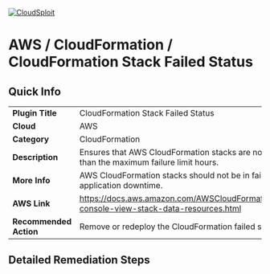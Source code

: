 [![CloudSploit](https://cloudsploit.com/img/logo-new-big-text-100.png "CloudSploit")](https://cloudsploit.com)
# AWS / CloudFormation / CloudFormation Stack Failed Status
## Quick Info
| | |
|-|-|
| **Plugin Title** | CloudFormation Stack Failed Status |
| **Cloud** | AWS |
| **Category** | CloudFormation |
| **Description** | Ensures that AWS CloudFormation stacks are not in Failed mode for more than the maximum failure limit hours. |
| **More Info** | AWS CloudFormation stacks should not be in failed mode to avoid application downtime. |
| **AWS Link** | https://docs.aws.amazon.com/AWSCloudFormation/latest/UserGuide/cfn-console-view-stack-data-resources.html |
| **Recommended Action** | Remove or redeploy the CloudFormation failed stack. |
## Detailed Remediation Steps